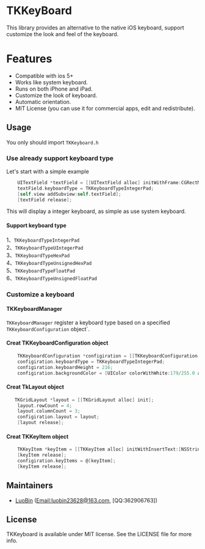 TKKeyBoard
==========

This library provides an alternative to the native iOS keyboard, support customize the look and feel of the keyboard.


Features
========

* Compatible with ios 5+
* Works like system keyboard.
* Runs on both iPhone and iPad.
* Customize the look of keyboard.
* Automatic orientation.
* MIT License (you can use it for commercial apps, edit and redistribute).


## Usage

You only should import `TKKeyboard.h`

### Use already support keyboard type

Let's start with a simple example
    
```objective-c
    UITextField *textField = [[UITextField alloc] initWithFrame:CGRectMake(20, 70, 280, 44)];
    textField.keyboardType = TKKeyboardTypeIntegerPad;
    [self.view addSubview:self.textField];
    [textField release];
```
    
This will display a integer keyboard, as simple as use system keyboard.

#### Support keyboard type

1、`TKKeyboardTypeIntegerPad`<br/>
2、`TKKeyboardTypeUIntegerPad`<br/>
3、`TKKeyboardTypeHexPad`<br/>
4、`TKKeyboardTypeUnsignedHexPad`<br/>
5、`TKKeyboardTypeFloatPad`<br/>
6、`TKKeyboardTypeUnsignedFloatPad`


### Customize a keyboard

#### TKKeyboardManager

`TKKeyboardManager` register a keyboard type based on a specified `TKKeyboardConfiguration` object`.

#### Creat TKKeyboardConfiguration object

```objective-c
    TKKeyboardConfiguration *configiration = [[TKKeyboardConfiguration alloc] init];
    configiration.keyboardType = TKKeyboardTypeIntegerPad;
    configiration.keyboardHeight = 216;
    configiration.backgroundColor = [UIColor colorWithWhite:179/255.0 alpha:1];
```

#### Creat TkLayout object

```objective-c
   TKGridLayout *layout = [[TKGridLayout alloc] init];
    layout.rowCount = 4;
    layout.columnCount = 3;
    configiration.layout = layout;
    [layout release];
```

#### Creat TKKeyItem object

```objective-c
    TKKeyItem *keyItem = [[TKKeyItem alloc] initWithInsertText:[NSString stringWithFormat:@"%d", i]];
    [keyItem release];
    configiration.keyItems = @[keyItem];
    [keyItem release];
```

## Maintainers

- [LuoBin](https://github.com/luobin23628) ([Email:luobin23628@163.com](mailto:luobin23628@163.com?subject=TKKeyboard),   [QQ:362906763])

## License

TKKeyboard is available under MIT license. See the LICENSE file for more info.
